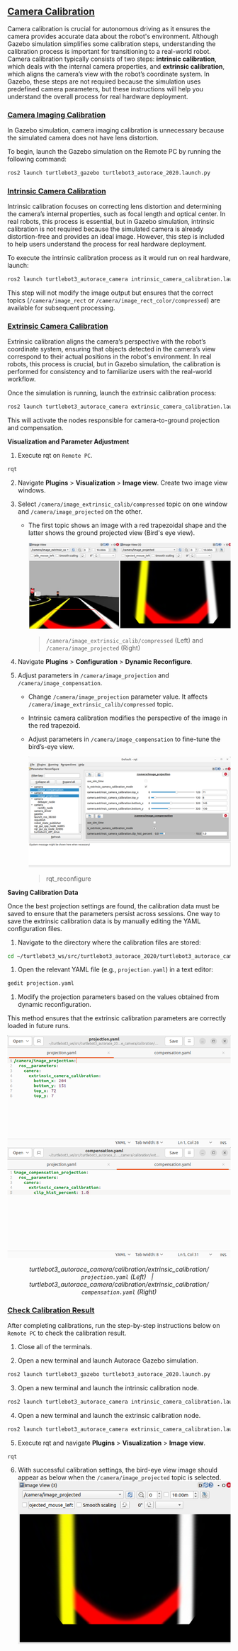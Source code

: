 ## [Camera Calibration](#camera-calibration)

Camera calibration is crucial for autonomous driving as it ensures the camera provides accurate data about the robot's environment. Although Gazebo simulation simplifies some calibration steps, understanding the calibration process is important for transitioning to a real-world robot. 
Camera calibration typically consists of two steps: **intrinsic calibration**, which deals with the internal camera properties, and **extrinsic calibration**, which aligns the camera’s view with the robot’s coordinate system. In Gazebo, these steps are not required because the simulation uses predefined camera parameters, but these instructions will help you understand the overall process for real hardware deployment.

### [Camera Imaging Calibration](#camera-imaging-calibration)

In Gazebo simulation, camera imaging calibration is unnecessary because the simulated camera does not have lens distortion. 

To begin, launch the Gazebo simulation on the Remote PC by running the following command:

```bash
ros2 launch turtlebot3_gazebo turtlebot3_autorace_2020.launch.py
```

### [Intrinsic Camera Calibration](#intrinsic-camera-calibration)

Intrinsic calibration focuses on correcting lens distortion and determining the camera’s internal properties, such as focal length and optical center.
In real robots, this process is essential, but in Gazebo simulation, intrinsic calibration is not required because the simulated camera is already distortion-free and provides an ideal image. However, this step is included to help users understand the process for real hardware deployment.

To execute the intrinsic calibration process as it would run on real hardware, launch:
```bash
ros2 launch turtlebot3_autorace_camera intrinsic_camera_calibration.launch.py
```
This step will not modify the image output but ensures that the correct topics (`/camera/image_rect` or `/camera/image_rect_color/compressed`) are available for subsequent processing.

### [Extrinsic Camera Calibration](#extrinsic-camera-calibration)

Extrinsic calibration aligns the camera’s perspective with the robot’s coordinate system, ensuring that objects detected in the camera’s view correspond to their actual positions in the robot's environment. In real robots, this process is crucial, but in Gazebo simulation, the calibration is performed for consistency and to familiarize users with the real-world workflow.

Once the simulation is running, launch the extrinsic calibration process:
```bash
ros2 launch turtlebot3_autorace_camera extrinsic_camera_calibration.launch.py calibration_mode:=True
```
This will activate the nodes responsible for camera-to-ground projection and compensation.

**Visualization and Parameter Adjustment**

1. Execute rqt on `Remote PC`.
```bash
rqt
```

2. Navigate **Plugins** > **Visualization** > **Image view**. Create two image view windows.

3. Select `/camera/image_extrinsic_calib/compressed` topic on one window and `/camera/image_projected` on the other.
   - The first topic shows an image with a red trapezoidal shape and the latter shows the ground projected view (Bird's eye view).

      ![](/assets/images/platform/turtlebot3/autonomous_driving/humble_extrinsic_calibration.png)
      > `/camera/image_extrinsic_calib/compressed` (Left) and `/camera/image_projected` (Right)

4. Navigate **Plugins** > **Configuration** > **Dynamic Reconfigure**.

5. Adjust parameters in `/camera/image_projection` and `/camera/image_compensation`.
   - Change `/camera/image_projection` parameter value. It affects `/camera/image_extrinsic_calib/compressed` topic.
   - Intrinsic camera calibration modifies the perspective of the image in the red trapezoid.
   - Adjust parameters in `/camera/image_compensation` to fine-tune the bird’s-eye view.

      ![](/assets/images/platform/turtlebot3/autonomous_driving/humble_extrinsic_calibration_reconfigure.png)
      > rqt_reconfigure

**Saving Calibration Data**

Once the best projection settings are found, the calibration data must be saved to ensure that the parameters persist across sessions. One way to save the extrinsic calibration data is by manually editing the YAML configuration files.

1. Navigate to the directory where the calibration files are stored:
```bash
cd ~/turtlebot3_ws/src/turtlebot3_autorace_2020/turtlebot3_autorace_camera/calibration/extrinsic_calibration/
```
1. Open the relevant YAML file (e.g., `projection.yaml`) in a text editor:
```bash
gedit projection.yaml
```

1. Modify the projection parameters based on the values obtained from dynamic reconfiguration.

This method ensures that the extrinsic calibration parameters are correctly loaded in future runs.

<p align="center">
  <img src="/assets/images/platform/turtlebot3/autonomous_driving/humble_projection_yaml.png" width="700"/>
  <img src="/assets/images/platform/turtlebot3/autonomous_driving/humble_compensation_yaml.png" width="700"/>
</p>

<p align="center">
  <em>turtlebot3_autorace_camera/calibration/extrinsic_calibration/ <code>projection.yaml</code> (Left) &nbsp; | &nbsp; 
  turtlebot3_autorace_camera/calibration/extrinsic_calibration/ <code>compensation.yaml</code> (Right)</em>
</p>

### [Check Calibration Result](#check-calibration-result)

After completing calibrations, run the step-by-step instructions below on `Remote PC` to check the calibration result.

1. Close all of the terminals.

2. Open a new terminal and launch Autorace Gazebo simulation. 
```bash
ros2 launch turtlebot3_gazebo turtlebot3_autorace_2020.launch.py
```

3. Open a new terminal and launch the intrinsic calibration node.
```bash
ros2 launch turtlebot3_autorace_camera intrinsic_camera_calibration.launch.py
```

4. Open a new terminal and launch the extrinsic calibration node.
```bash
ros2 launch turtlebot3_autorace_camera extrinsic_camera_calibration.launch.py
```

5. Execute rqt and navigate **Plugins** > **Visualization** > **Image view**.
```bash
rqt
```

6. With successful calibration settings, the bird-eye view image should appear as below when the `/camera/image_projected` topic is selected.
![](/assets/images/platform/turtlebot3/autonomous_driving/humble_camera_calibration_rqt_image_view.png)

